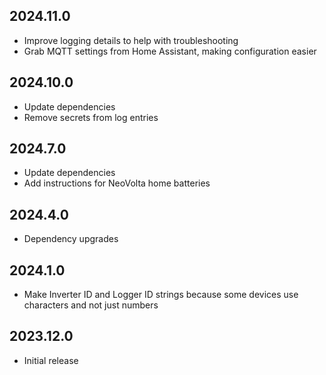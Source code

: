 ## 2024.11.0

- Improve logging details to help with troubleshooting
- Grab MQTT settings from Home Assistant, making configuration easier

## 2024.10.0

- Update dependencies
- Remove secrets from log entries

## 2024.7.0

- Update dependencies
- Add instructions for NeoVolta home batteries

## 2024.4.0

- Dependency upgrades

## 2024.1.0

- Make Inverter ID and Logger ID strings because some devices use characters and not just numbers

## 2023.12.0

- Initial release

